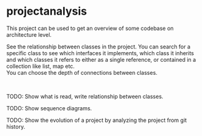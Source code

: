 # projectanalysis

This project can be used to get an overview of some codebase on architecture level.

See the relationship between classes in the project.
You can search for a specific class to see which interfaces it implements, which class it inherits
and which classes it refers to either as a single reference, or contained in a collection like list, map etc.
<br>You can choose the depth of connections between classes.

<br>

TODO: Show what is read, write relationship between classes.

TODO: Show sequence diagrams.

TODO: Show the evolution of a project by analyzing the project from git history.



